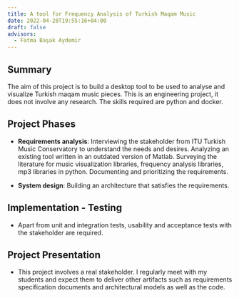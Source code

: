 ```yaml
---
title: A tool for Frequency Analysis of Turkish Maqam Music
date: 2022-04-28T19:55:16+04:00
draft: false
advisors:
  - Fatma Başak Aydemir
---
```


## Summary
The aim of this project is to build a desktop tool to be used to analyse and visualize Turkish maqam music pieces. This is an engineering project, it does not involve any research. The skills required are python and docker.

## Project Phases
- **Requirements analysis**: Interviewing the stakeholder from ITU Turkish Music Conservatory to understand the needs and desires. Analyzing an existing tool written in an outdated version of Matlab. Surveying the literature for music visualization libraries, frequency analysis libraries, mp3 libraries in python. Documenting and prioritizing the requirements.

- **System design**: Building an architecture that satisfies the requirements.

## Implementation - Testing
- Apart from unit and integration tests, usability and acceptance tests with the stakeholder are required.

## Project Presentation
- This project involves a real stakeholder. I regularly meet with my students and expect them to deliver other artifacts such as requirements specification documents and architectural models as well as the code.